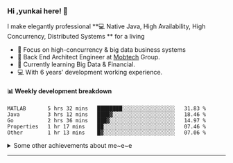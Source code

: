 ### Hi ,yunkai here! :wave: 

I make elegantly professional **💻 Native Java, High Availability, High Concurrency, Distributed Systems ** for a living

* 🧐   Focus on high-concurrency & big data business systems
* 💼   Back End Architect Engineer at [Mobtech](https://www.mob.com/) Group.
* 🌱   Currently learning Big Data & Financial.
* 💻   With 6 years' development working experience.

#### :bar_chart: Weekly development breakdown

<!--START_SECTION:waka-->
```text
MATLAB       5 hrs 32 mins   ████████░░░░░░░░░░░░░░░░░   31.83 % 
Java         3 hrs 12 mins   ████▓░░░░░░░░░░░░░░░░░░░░   18.46 % 
Go           2 hrs 36 mins   ███▓░░░░░░░░░░░░░░░░░░░░░   14.97 % 
Properties   1 hr 17 mins    ██░░░░░░░░░░░░░░░░░░░░░░░   07.46 % 
Other        1 hr 13 mins    █▓░░░░░░░░░░░░░░░░░░░░░░░   07.06 % 
```
<!--END_SECTION:waka-->

<details>
  <summary>Some other achievements about me~e~e</summary>
  <br>

* 👑   Some GitHub statistical reports:

<p align="center">
<img align="center" src="https://github-readme-stats.vercel.app/api/top-langs/?username=JanYunkai&hide_langs_below=1&theme=default&line_height=27&layout=compact" />
<img align="center" src="https://github-readme-stats.vercel.app/api?username=JanYunkai&show_icons=true&count_private=true&include_all_commits=true&line_height=21&layout=compact" alt="halfrost's Github Stats" />
<img align="center" src="https://github-profile-trophy.vercel.app/?username=JanYunkai&column=7" alt="JanYunkai's Github Trophy" />
</p>

</details>

---
